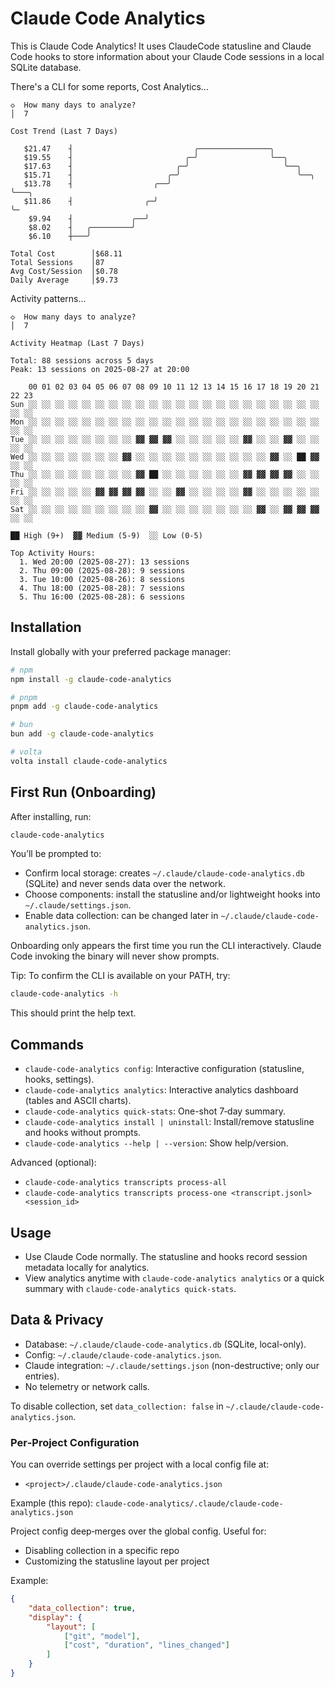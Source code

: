 # Claude Code Analytics

This is Claude Code Analytics! It uses ClaudeCode statusline and
Claude Code hooks to store information about your Claude Code sessions
in a local SQLite database.

There's a CLI for some reports, Cost Analytics...

```ascii
◇  How many days to analyze?
│  7

Cost Trend (Last 7 Days)

   $21.47    ┤                           ╭────────────────╮
   $19.55    ┤                         ╭─╯                ╰──╮
   $17.63    ┤                       ╭─╯                     ╰──╮
   $15.71    ┤                     ╭─╯                          ╰──╮
   $13.78    ┤                  ╭──╯                               ╰───╮
   $11.86    ┤                ╭─╯                                      ╰─
    $9.94    ┤             ╭──╯
    $8.02    ┤   ╭─────────╯
    $6.10    ┼───╯

Total Cost        │$68.11
Total Sessions    │87
Avg Cost/Session  │$0.78
Daily Average     │$9.73
```

Activity patterns...

```ascii
◇  How many days to analyze?
│  7

Activity Heatmap (Last 7 Days)

Total: 88 sessions across 5 days
Peak: 13 sessions on 2025-08-27 at 20:00

    00 01 02 03 04 05 06 07 08 09 10 11 12 13 14 15 16 17 18 19 20 21 22 23
Sun ░░ ░░ ░░ ░░ ░░ ░░ ░░ ░░ ░░ ░░ ░░ ░░ ░░ ░░ ░░ ░░ ░░ ░░ ░░ ░░ ░░ ░░ ░░ ░░
Mon ░░ ░░ ░░ ░░ ░░ ░░ ░░ ░░ ░░ ░░ ░░ ░░ ░░ ░░ ░░ ░░ ░░ ░░ ░░ ░░ ░░ ░░ ░░ ░░
Tue ░░ ░░ ░░ ░░ ░░ ░░ ░░ ░░ ▓▓ ▓▓ ▓▓ ░░ ░░ ░░ ░░ ░░ ▓▓ ░░ ░░ ▓▓ ░░ ░░ ░░ ░░
Wed ░░ ░░ ░░ ░░ ░░ ░░ ░░ ▓▓ ░░ ░░ ░░ ░░ ░░ ░░ ░░ ░░ ░░ ░░ ▓▓ ░░ ██ ▓▓ ░░ ░░
Thu ░░ ░░ ░░ ░░ ░░ ░░ ░░ ░░ ▓▓ ██ ░░ ░░ ░░ ░░ ░░ ░░ ▓▓ ▓▓ ▓▓ ▓▓ ░░ ░░ ░░ ░░
Fri ░░ ░░ ░░ ░░ ░░ ▓▓ ▓▓ ▓▓ ▓▓ ░░ ░░ ▓▓ ░░ ░░ ░░ ░░ ▓▓ ░░ ░░ ░░ ░░ ░░ ░░ ░░
Sat ░░ ░░ ░░ ░░ ░░ ░░ ░░ ░░ ░░ ▓▓ ░░ ░░ ░░ ░░ ░░ ░░ ░░ ▓▓ ░░ ▓▓ ▓▓ ▓▓ ░░ ░░

██ High (9+)  ▓▓ Medium (5-9)  ░░ Low (0-5)

Top Activity Hours:
  1. Wed 20:00 (2025-08-27): 13 sessions
  2. Thu 09:00 (2025-08-28): 9 sessions
  3. Tue 10:00 (2025-08-26): 8 sessions
  4. Thu 18:00 (2025-08-28): 7 sessions
  5. Thu 16:00 (2025-08-28): 6 sessions
```

## Installation

Install globally with your preferred package manager:

```bash
# npm
npm install -g claude-code-analytics

# pnpm
pnpm add -g claude-code-analytics

# bun
bun add -g claude-code-analytics

# volta
volta install claude-code-analytics
```

## First Run (Onboarding)

After installing, run:

```bash
claude-code-analytics
```

You’ll be prompted to:

- Confirm local storage: creates `~/.claude/claude-code-analytics.db`
  (SQLite) and never sends data over the network.
- Choose components: install the statusline and/or lightweight hooks
  into `~/.claude/settings.json`.
- Enable data collection: can be changed later in
  `~/.claude/claude-code-analytics.json`.

Onboarding only appears the first time you run the CLI interactively.
Claude Code invoking the binary will never show prompts.

Tip: To confirm the CLI is available on your PATH, try:

```bash
claude-code-analytics -h
```

This should print the help text.

## Commands

- `claude-code-analytics config`: Interactive configuration
  (statusline, hooks, settings).
- `claude-code-analytics analytics`: Interactive analytics dashboard
  (tables and ASCII charts).
- `claude-code-analytics quick-stats`: One-shot 7‑day summary.
- `claude-code-analytics install | uninstall`: Install/remove
  statusline and hooks without prompts.
- `claude-code-analytics --help | --version`: Show help/version.

Advanced (optional):

- `claude-code-analytics transcripts process-all`
- `claude-code-analytics transcripts process-one <transcript.jsonl> <session_id>`

## Usage

- Use Claude Code normally. The statusline and hooks record session
  metadata locally for analytics.
- View analytics anytime with `claude-code-analytics analytics` or a
  quick summary with `claude-code-analytics quick-stats`.

## Data & Privacy

- Database: `~/.claude/claude-code-analytics.db` (SQLite, local-only).
- Config: `~/.claude/claude-code-analytics.json`.
- Claude integration: `~/.claude/settings.json` (non-destructive; only
  our entries).
- No telemetry or network calls.

To disable collection, set `data_collection: false` in
`~/.claude/claude-code-analytics.json`.

### Per‑Project Configuration

You can override settings per project with a local config file at:

- `<project>/.claude/claude-code-analytics.json`

Example (this repo):
`claude-code-analytics/.claude/claude-code-analytics.json`

Project config deep‑merges over the global config. Useful for:

- Disabling collection in a specific repo
- Customizing the statusline layout per project

Example:

```json
{
	"data_collection": true,
	"display": {
		"layout": [
			["git", "model"],
			["cost", "duration", "lines_changed"]
		]
	}
}
```
